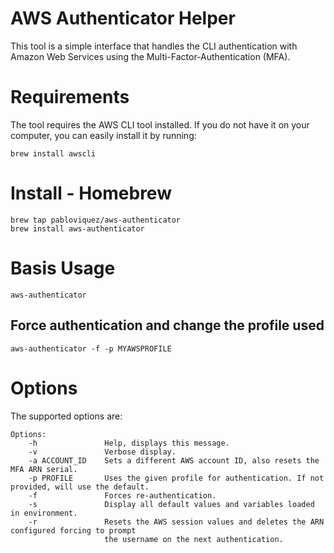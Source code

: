 # AWS Authenticator Helper

This tool is a simple interface that handles the CLI authentication with Amazon Web Services using the Multi-Factor-Authentication (MFA).

# Requirements

The tool requires the AWS CLI tool installed. If you do not have it on your computer, you can easily install it by running:

```
brew install awscli
```

# Install - Homebrew
```
brew tap pabloviquez/aws-authenticator
brew install aws-authenticator
```

# Basis Usage

```
aws-authenticator
```

## Force authentication and change the profile used

```
aws-authenticator -f -p MYAWSPROFILE
```

# Options

The supported options are:

```
Options:
    -h               Help, displays this message.
    -v               Verbose display.
    -a ACCOUNT_ID    Sets a different AWS account ID, also resets the MFA ARN serial.
    -p PROFILE       Uses the given profile for authentication. If not provided, will use the default.
    -f               Forces re-authentication.
    -s               Display all default values and variables loaded in environment.
    -r               Resets the AWS session values and deletes the ARN configured forcing to prompt
                     the username on the next authentication.
```

